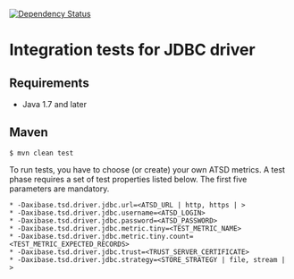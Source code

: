 [![Dependency Status](https://www.versioneye.com/user/projects/56f5282e35630e003e0a85e3/badge.svg?style=flat)](https://www.versioneye.com/user/projects/56f5282e35630e003e0a85e3)

# Integration tests for JDBC driver

## Requirements

* Java 1.7 and later

## Maven

```
$ mvn clean test
```

To run tests, you have to choose (or create) your own ATSD metrics. A test phase requires a set of test properties listed below. The first five parameters are mandatory.

```
* -Daxibase.tsd.driver.jdbc.url=<ATSD_URL | http, https | >
* -Daxibase.tsd.driver.jdbc.username=<ATSD_LOGIN>
* -Daxibase.tsd.driver.jdbc.password=<ATSD_PASSWORD>
* -Daxibase.tsd.driver.jdbc.metric.tiny=<TEST_METRIC_NAME>
* -Daxibase.tsd.driver.jdbc.metric.tiny.count=<TEST_METRIC_EXPECTED_RECORDS>
* -Daxibase.tsd.driver.jdbc.trust=<TRUST_SERVER_CERTIFICATE>
* -Daxibase.tsd.driver.jdbc.strategy=<STORE_STRATEGY | file, stream | >

```
